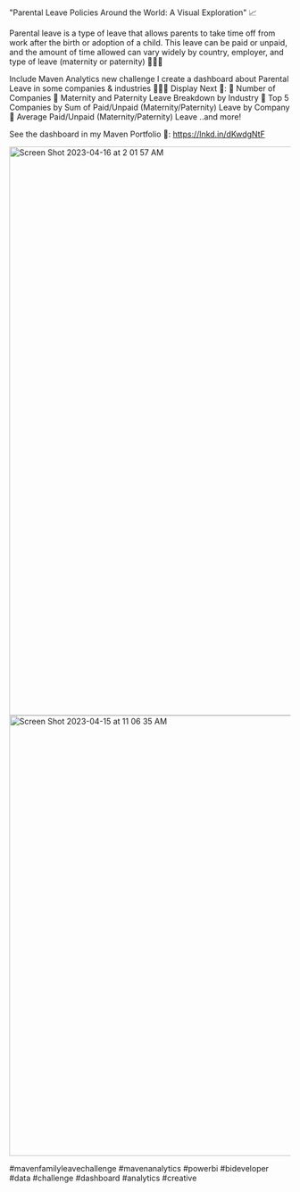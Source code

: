 "Parental Leave Policies Around the World: A Visual Exploration" 📈

Parental leave is a type of leave that allows parents to take time off from work after the birth or adoption of a child. This leave can be paid or unpaid, and the amount of time allowed can vary widely by country, employer, and type of leave (maternity or paternity) 👨‍👩‍👦

Include Maven Analytics new challenge I create a dashboard about Parental Leave in some companies & industries 👩🏻‍💻
Display Next 🚀:
📌 Number of Companies
📌 Maternity and Paternity Leave Breakdown by Industry
📌 Top 5 Companies by Sum of Paid/Unpaid (Maternity/Paternity) Leave by Company
📌 Average Paid/Unpaid (Maternity/Paternity) Leave
..and more!

See the dashboard in my Maven Portfolio 🔽:
https://lnkd.in/dKwdgNtF

<img width="1020" alt="Screen Shot 2023-04-16 at 2 01 57 AM" src="https://user-images.githubusercontent.com/61939810/235492918-c5f99bf9-c22d-46dc-8047-6a857a035cc9.png">

<img width="790" alt="Screen Shot 2023-04-15 at 11 06 35 AM" src="https://user-images.githubusercontent.com/61939810/235492928-fb319548-e39a-425c-a5d5-f5081067856d.png">

#mavenfamilyleavechallenge #mavenanalytics #powerbi #bideveloper #data #challenge #dashboard #analytics #creative
